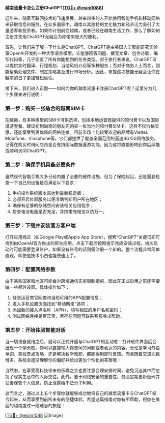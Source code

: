 **越南流量卡怎么注册ChatGPT[[TG💪+ @esim1088](https://t.me/s/esim1088)]**

近年来，随着互联网技术的飞速发展，越来越多的人开始使用智能手机和移动网络来获取信息和服务。在众多国家中，越南以其独特的文化魅力和经济活力吸引了大量游客和投资者。如果你计划前往越南，或者已经在越南生活工作，那么了解如何注册并使用ChatGPT无疑会为你带来极大的便利。

首先，让我们来了解一下什么是ChatGPT。ChatGPT是由美国人工智能研究实验室OpenAI开发的一种大型语言模型。它能够回答问题、撰写文章、创作诗歌、编写代码等，几乎涵盖了所有你能想到的任务类型。对于旅行者来说，ChatGPT可以提供实时翻译、行程规划、当地风俗介绍等多种服务；而对于商务人士而言，则能帮助处理文件、制定策略甚至进行市场分析。因此，掌握这项技能无疑会让你在越南的日子更加轻松愉快。

接下来，我们进入正题——如何为你的越南流量卡注册ChatGPT呢？这里分为几个步骤来进行说明：

### 第一步：购买一张适合的越南SIM卡
在越南，有多种类型的SIM卡可供选择，包括本地运营商提供的预付费卡以及国际漫游套餐。建议初到越南的朋友先购买一张当地的预付费SIM卡，这样不仅价格实惠，还能享受到更优质的网络连接。目前市场上比较受欢迎的品牌有Viettel、Mobifone、Vinaphone等，它们都提供了覆盖全国范围的高速4G/5G网络服务。记得在购买时询问店员是否支持国际数据漫游功能，因为这将直接影响到你后续能否顺利访问ChatGPT。

### 第二步：确保手机具备必要条件
虽然现代智能手机大多已经内置了必要的硬件设施，但为了保险起见，还是需要检查一下自己的设备是否满足以下要求：
1. 手机操作系统版本需达到最新稳定版；
2. 必须开启位置服务以便准确判断用户所在地区；
3. 确保有足够的存储空间安装相关应用程序；
4. 检查电池电量是否充足，并携带充电宝以防万一。

### 第三步：下载并安装官方客户端
打开应用商店（如Google Play或Apple App Store），搜索“ChatGPT”关键词即可找到由OpenAI官方推出的原生应用。点击下载后按照提示完成安装过程。初次启动时可能需要登录账户，如果没有账号的话则需注册一个新的。整个流程非常简单直观，即使是技术小白也能快速上手。

### 第四步：配置网络参数
由于某些国家和地区可能会对跨境通信实施限制措施，因此在正式启用之前还需要做一些额外设置。具体操作如下：
1. 登录运营商官网查询当前可用的APN配置信息；
2. 进入手机设置页面找到“移动网络”选项；
3. 添加新的接入点名称（APN），填写相应的用户名和密码；
4. 测试网络连接是否正常，若存在问题可联系客服寻求帮助。

### 第五步：开始体验智能对话
当一切准备就绪之后，就可以正式开启与ChatGPT的互动啦！打开软件界面后会出现一个聊天框，你可以直接输入你想问的问题或者表达的内容。无论是学习外语单词、查找景点攻略，还是解决数学难题，都能得到即时反馈。而且随着交流次数增多，系统会逐渐理解你的偏好并给出更加个性化的答案哦！

当然啦，在享受高科技带来的乐趣之余也要注意合理安排时间，避免沉迷其中而忽视了现实生活中的人际交往。此外，鉴于网络安全的重要性，务必定期更新密码并妥善保管个人信息，防止泄露给不法分子利用。

总而言之，通过以上五个步骤你就能够成功地将自己的越南流量卡与ChatGPT结合起来，从而享受到前所未有的便捷体验。希望这篇指南对你有所帮助，祝你在美丽的越南度过一段难忘的旅程！

[[TG💪+ @esim1088](https://t.me/s/esim1088) ![Image](https://i.postimg.cc/4NQfJmqS/Snipaste-2025-05-13-00-14-12.png)]